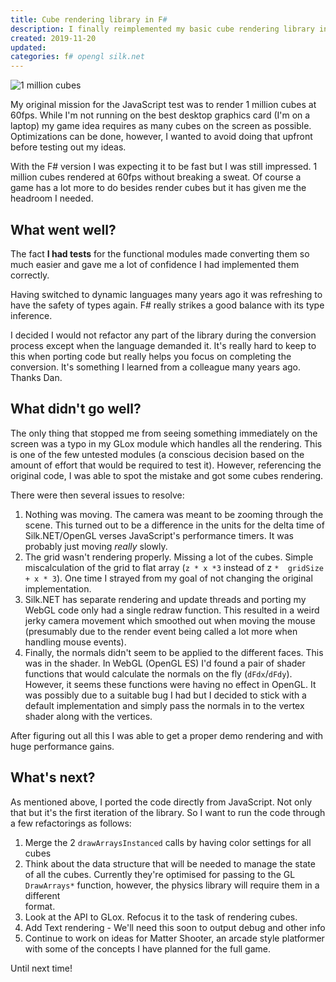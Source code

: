```yaml
---
title: Cube rendering library in F#
description: I finally reimplemented my basic cube rendering library in F# and OpenGL from JavaScript and WebGL.
created: 2019-11-20
updated:
categories: f# opengl silk.net 
---
```


![1 million cubes](/assets/cube-demo.webp)

My original mission for the JavaScript test was to render 1 million cubes at
60fps. While I'm not running on the best desktop graphics card (I'm on a laptop)
my game idea requires as many cubes on the screen as possible. Optimizations can 
be done, however, I wanted to avoid doing that upfront before testing out my ideas.

With the F# version I was expecting it to be fast but I was still impressed.
1 million cubes rendered at 60fps without breaking a sweat. Of course a game
has a lot more to do besides render cubes but it has given me the headroom
I needed.

## What went well?

The fact **I had tests** for the functional modules made converting them so much
easier and gave me a lot of confidence I had implemented them correctly.

Having switched to dynamic languages many years ago it was refreshing to have
the safety of types again. F# really strikes a good balance with its type
inference. 

I decided I would not refactor any part of the library during the conversion
process except when the language demanded it. It's really hard to keep to
this when porting code but really helps you focus on completing the conversion.
It's something I learned from a colleague many years ago. Thanks Dan.

## What didn't go well?

The only thing that stopped me from seeing something immediately on the screen
was a typo in my GLox module which handles all the rendering. This is one
of the few untested modules (a conscious decision based on the amount of effort
that would be required to test it). However, referencing the original code, I 
was able to spot the mistake and got some cubes rendering.

There were then several issues to resolve:

1. Nothing was moving. The camera was meant to be zooming through the scene.
   This turned out to be a difference in the units for the delta time of
   Silk.NET/OpenGL verses JavaScript's performance timers. It was probably just
   moving *really* slowly.
1. The grid wasn't rendering properly. Missing a lot of the cubes. Simple
   miscalculation of the grid to flat array (`z * x *3` instead of z `* 
   gridSize + x * 3`). One time I strayed from my goal of not changing the
   original implementation.
1. Silk.NET has separate rendering and update threads and porting my WebGL
   code only had a single redraw function. This resulted in a weird jerky
   camera movement which smoothed out when moving the mouse (presumably due
   to the render event being called a lot more when handling mouse events).
1. Finally, the normals didn't seem to be applied to the different faces. This
   was in the shader. In WebGL (OpenGL ES) I'd found a pair of shader functions
   that would calculate the normals on the fly (`dFdx`/`dFdy`). However, it
   seems these functions were having no effect in OpenGL. It was possibly due to
   a suitable bug I had but I decided to stick with a default implementation and
   simply pass the normals in to the vertex shader along with the vertices.

After figuring out all this I was able to get a proper demo rendering and with
huge performance gains.

## What's next?

As mentioned above, I ported the code directly from JavaScript. Not only that
but it's the first iteration of the library. So I want to run the code through a
few refactorings as follows:

1. Merge the 2 `drawArraysInstanced` calls by having color settings for all cubes     
1. Think about the data structure that will be needed to manage the state of all
   the cubes. Currently they're optimised for passing to the GL `DrawArrays*`
   function, however, the physics library will require them in a different    
   format.
1. Look at the API to GLox. Refocus it to the task of rendering cubes. 
1. Add Text rendering - We'll need this soon to output debug and other info
1. Continue to work on ideas for Matter Shooter, an arcade style platformer with
   some of the concepts I have planned for the full game.

Until next time!
